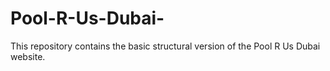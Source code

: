# Pool-R-Us-Dubai-
This repository contains the basic structural version of the Pool R Us Dubai website.
